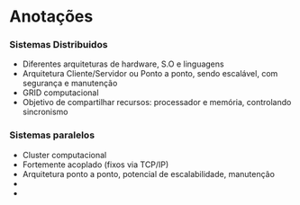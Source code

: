 # Anotações

### Sistemas Distribuidos
- Diferentes arquiteturas de hardware, S.O e linguagens
- Arquitetura Cliente/Servidor ou Ponto a ponto, sendo escalável, com segurança e manutenção
- GRID computacional
- Objetivo de compartilhar recursos: processador e memória, controlando sincronismo

### Sistemas paralelos
- Cluster computacional
- Fortemente acoplado (fixos via TCP/IP)
- Arquitetura ponto a ponto, potencial de escalabilidade, manutenção
- 
- 
